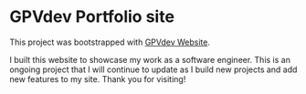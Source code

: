 # GPVdev Portfolio site

This project was bootstrapped with [GPVdev Website](https://www.gpvdev.com).

I built this website to showcase my work as a software engineer. This is an ongoing project that I will continue to update as I build new projects and add new features to my site. Thank you for visiting!

